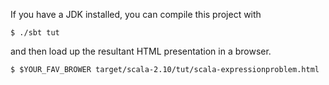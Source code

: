 If you have a JDK installed, you can compile this project with

```
$ ./sbt tut
```

and then load up the resultant HTML presentation in a browser.

```
$ $YOUR_FAV_BROWER target/scala-2.10/tut/scala-expressionproblem.html
```
